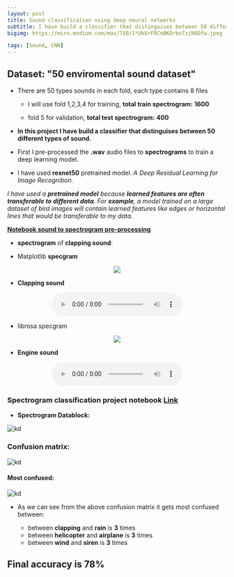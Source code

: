 ```yaml
---
layout: post
title: Sound classification using deep neural networks
subtitle: I have build a classifier that distinguises between 50 different types of sound.
bigimg: https://miro.medium.com/max/750/1*UkUrFRCoBKDrboTzjN9Dfw.jpeg

tags: [Sound, CNN]
--- 
```




## Dataset: "50 enviromental sound dataset"

* There are 50 types sounds in each fold, each type contains 8 files 

  * I will use fold 1,2,3,4 for training, **total train spectrogram:** **1600** 

  * fold 5 for validation, **total test spectrogram:**  **400**

* **In this project I have build a classifier that distinguises between 50 different types of sound.**

* First I pre-processed the **.wav** audio files to **spectrograms** to train a deep learning model.

* I have used **resnet50** pretrained model.  *A Deep Residual Learning for Image Recognition.*

 *I have used a **pretrained model** because **learned features are often transferable to different data**. For **example**, a model trained on a large dataset of bird images will contain learned features like edges or horizontal lines that would be transferable to my data.*


[**Notebook sound to spectrogram pre-processing**](https://nbviewer.jupyter.org/github/shadab4150/Sound-Spectrogram-classifier/blob/master/sound_to_image_pre_processing.ipynb)


* **spectrogram** of **clapping sound**:


* Matplotlib **specgram**


<center><img src="https://i.ibb.co/xXWpCSd/downloczczczad.png"></center>

* **Clapping sound**
<center>
<audio controls="controls" src="https://shadab4150.github.io/download.wav">
        Your browser does not support the HTML5 audio element.
</audio></center>


* librosa specgram


<center><img src="https://i.ibb.co/Wn2WzGB/1-15689-A-4-4.png"></center>


* **Engine sound**
<center>
<audio controls="controls" src="https://shadab4150.github.io/downloade.wav">
        Your browser does not support the HTML5 audio element.
</audio></center>


### Spectrogram classification project notebook [**Link**](https://github.com/shadab4150/Sound-Spectrogram-classifier/blob/master/environmental_sound_spectrogram_classification.ipynb)



* **Spectrogram Datablock:**


![kd](https://i.ibb.co/qn415xm/downzczczcload.png)


### Confusion matrix:

![kd](https://i.ibb.co/QbWnSwk/downloczczczczcad.png)

#### Most confused:

![kd](https://i.ibb.co/JCsWZ4B/downloazczczczczzd.png)


* As we can see from the above confusion matrix it gets most confused between:

  * between **clapping** and **rain** is **3** times
  * between **helicopter** and **airplane** is **3** times
  * between **wind** and  **siren** is **3** times

## Final accuracy is **78%**

